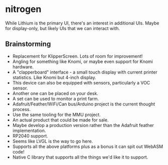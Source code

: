 # nitrogen
While Lithium is the primary UI, there's an interest in additional UIs. Maybe for display-only, but likely UIs that we can interact with.

## Brainstorming
- Replacement for KlipperScreen. Lots of room for improvement!
- Angling for something like Knomi, or maybe even support for Knomi hardware.
- A "clapperboard" interface - a small touch display with current printer statistics. Like Knomi but 4-inch display.
- This device can also be equipped with sensors, particularly a VOC sensor.
- Another one can be placed on your desk.
- A set can be used to monitor a print farm.
- Adafruit/Feather/WiFi/Can bus/Arduino project is the current thought process.
- Use the same tooling for the MMU project.
- An actual product that could be made for sale.
- Maybe develop a production version rather than the Adafruit feather implementation.
- RP2040 support.
- Seems like LVGL is the way to go here.
- Supports all the above platforms plus as a bonus it can spit out WebASM code!
- Native C library that supports all the things we'd like it to support.
